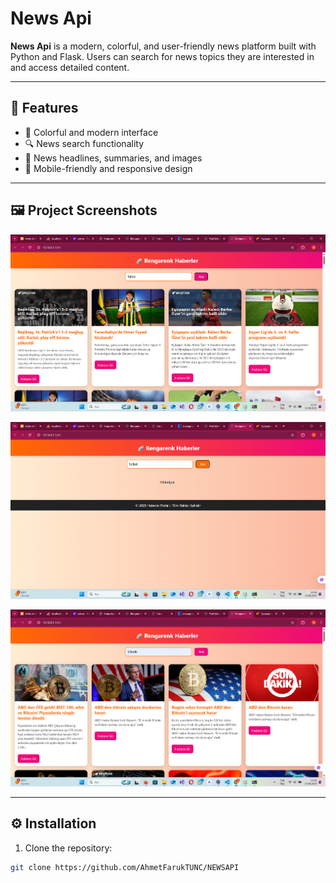 # News Api

**News Api** is a modern, colorful, and user-friendly news platform built with Python and Flask. Users can search for news topics they are interested in and access detailed content.

---

## 🚀 Features
- 🌈 Colorful and modern interface
- 🔍 News search functionality
- 📰 News headlines, summaries, and images
- 📱 Mobile-friendly and responsive design

---

## 🖼️ Project Screenshots

 
![Home Page](1.png)

  
![News Cards](2.png)

 
![Detailed News](3.png)

---

## ⚙️ Installation

1. Clone the repository:  
```bash
git clone https://github.com/AhmetFarukTUNC/NEWSAPI
